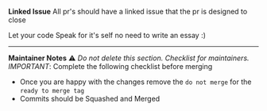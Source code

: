 **Linked Issue**
All pr's should have a linked issue that the pr is designed to close

Let your code Speak for it's self no need to write an essay :)

----
**Maintainer Notes**
⚠️ *Do not delete this section. Checklist for maintainers.*
*IMPORTANT*: Complete the following checklist before merging
- Once you are happy with the changes remove the `do not merge` for the `ready to merge tag`
- Commits should be Squashed and Merged
